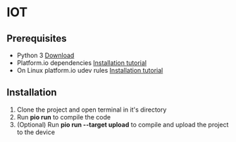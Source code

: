 # IOT

## Prerequisites
* Python 3 [Download](https://www.python.org/downloads/)
* Platform.io dependencies [Installation tutorial](https://docs.platformio.org/en/stable/core/installation/shell-commands.html)
* On Linux platform.io udev rules [Installation tutorial](https://docs.platformio.org/en/stable/core/installation/udev-rules.html)

## Installation
1. Clone the project and open terminal in it's directory
2. Run **pio run** to compile the code
3. (Optional) Run **pio run --target upload** to compile and upload the project to the device